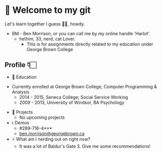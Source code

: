 # 👋 Welcome to my git
  Let's learn together I guess 🤷🏻, howdy.
  * BM - Ben Morrison, or you can call me by my online handle 'Harlot'. 
    * he\\him, 33, nerd, cat Lover. 
      * This is for assignments directly related to my education under George Brown College 
  
## Profile 👇🏻 
- 🌱 Education
 * Currently enrolled at George Brown College, Computer Programming & Analysis
   *   2014 - 2015, Seneca College; Social Service Working
   *   2009 - 2013, University of Windsor, BA Psychology
- 📎 Projects
   * No upcoming projects 
- 📞 Demos
   * \#289-716-4***
   * ben.morrison@georgebrown.ca  
- ⚡ What am I nerding out on right now? 
   * It was a lot of Baldur's Gate 3. Give me some recommendations! 
     

<!---
bmorri-gb/bmorri-gb is a ✨ special ✨ repository because its `README.md` (this file) appears on your GitHub profile.
You can click the Preview link to take a look at your changes.
--->
